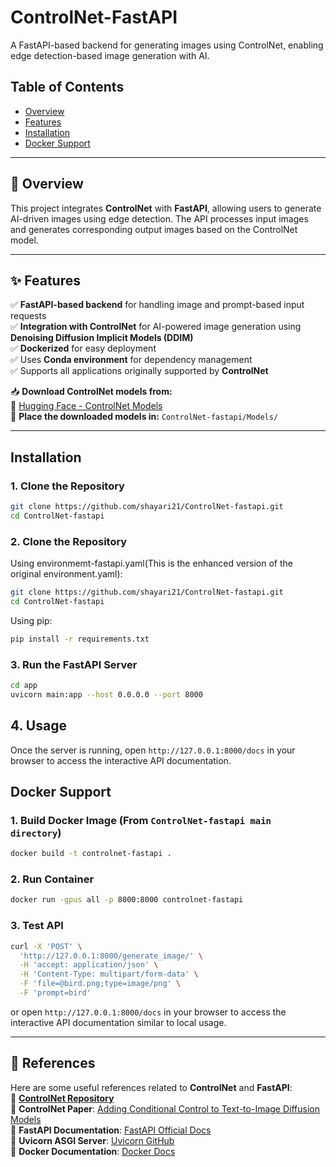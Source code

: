 # ControlNet-FastAPI  

A FastAPI-based backend for generating images using ControlNet, enabling edge detection-based image generation with AI.  

## Table of Contents  
- [Overview](#overview)  
- [Features](#features)  
- [Installation](#installation)  
- [Docker Support](#docker-support)  

---

## 📝 Overview  

This project integrates **ControlNet** with **FastAPI**, allowing users to generate AI-driven images using edge detection. The API processes input images and generates corresponding output images based on the ControlNet model.  

---

## ✨ Features  

✅ **FastAPI-based backend** for handling image and prompt-based input requests  
✅ **Integration with ControlNet** for AI-powered image generation using **Denoising Diffusion Implicit Models (DDIM)**  
✅ **Dockerized** for easy deployment  
✅ Uses **Conda environment** for dependency management  
✅ Supports all applications originally supported by **ControlNet**  

📥 **Download ControlNet models from:**  
🔗 [Hugging Face - ControlNet Models](https://huggingface.co/lllyasviel/ControlNet/tree/main/models)  
📁 **Place the downloaded models in:** `ControlNet-fastapi/Models/`  

---

## Installation  

### 1. Clone the Repository  

```bash
git clone https://github.com/shayari21/ControlNet-fastapi.git
cd ControlNet-fastapi
```
### 2. Clone the Repository  

Using environmemt-fastapi.yaml(This is the enhanced version of the original environment.yaml):
```bash
git clone https://github.com/shayari21/ControlNet-fastapi.git
cd ControlNet-fastapi
```
Using pip:
```bash
pip install -r requirements.txt
```
### 3. Run the FastAPI Server
```bash
cd app
uvicorn main:app --host 0.0.0.0 --port 8000
```
## 4. Usage
Once the server is running, open `http://127.0.0.1:8000/docs` in your browser to access the interactive API documentation.

## Docker Support
### 1. Build Docker Image (From `ControlNet-fastapi main directory`)

```bash
docker build -t controlnet-fastapi .
```
### 2. Run Container

```bash
docker run -gpus all -p 8000:8000 controlnet-fastapi
```
### 3. Test API 
```bash
curl -X 'POST' \
  'http://127.0.0.1:8000/generate_image/' \
  -H 'accept: application/json' \
  -H 'Content-Type: multipart/form-data' \
  -F 'file=@bird.png;type=image/png' \
  -F 'prompt=bird'
```
or open `http://127.0.0.1:8000/docs` in your browser to access the interactive API documentation similar to local usage.


---

## 📖 References  

Here are some useful references related to **ControlNet** and **FastAPI**:  
🔗 **[ControlNet Repository](https://github.com/lllyasviel/ControlNet)**  
🔗 **ControlNet Paper**: [Adding Conditional Control to Text-to-Image Diffusion Models](https://arxiv.org/abs/2302.05543)  
🔗 **FastAPI Documentation**: [FastAPI Official Docs](https://fastapi.tiangolo.com/)  
🔗 **Uvicorn ASGI Server**: [Uvicorn GitHub](https://github.com/encode/uvicorn)  
🔗 **Docker Documentation**: [Docker Docs](https://docs.docker.com/)  


